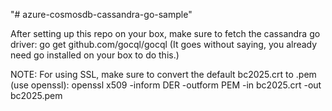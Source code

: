 "# azure-cosmosdb-cassandra-go-sample" 

After setting up this repo on your box, make sure to fetch the cassandra go driver:
go get github.com/gocql/gocql
(It goes without saying, you already need go installed on your box to do this.)

NOTE: For using SSL, make sure to convert the default bc2025.crt to .pem (use openssl):
openssl x509 -inform DER -outform PEM -in bc2025.crt -out bc2025.pem